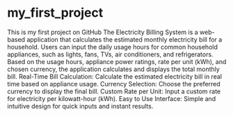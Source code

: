 # my_first_project
This is my first project on GitHub
The Electricity Billing System is a web-based application that calculates the estimated monthly electricity bill for a household. Users can input the daily usage hours for common household appliances, such as lights, fans, TVs, air conditioners, and refrigerators. Based on the usage hours, appliance power ratings, rate per unit (kWh), and chosen currency, the application calculates and displays the total monthly bill.
Real-Time Bill Calculation: Calculate the estimated electricity bill in real time based on appliance usage.
Currency Selection: Choose the preferred currency to display the final bill.
Custom Rate per Unit: Input a custom rate for electricity per kilowatt-hour (kWh).
Easy to Use Interface: Simple and intuitive design for quick inputs and instant results.
